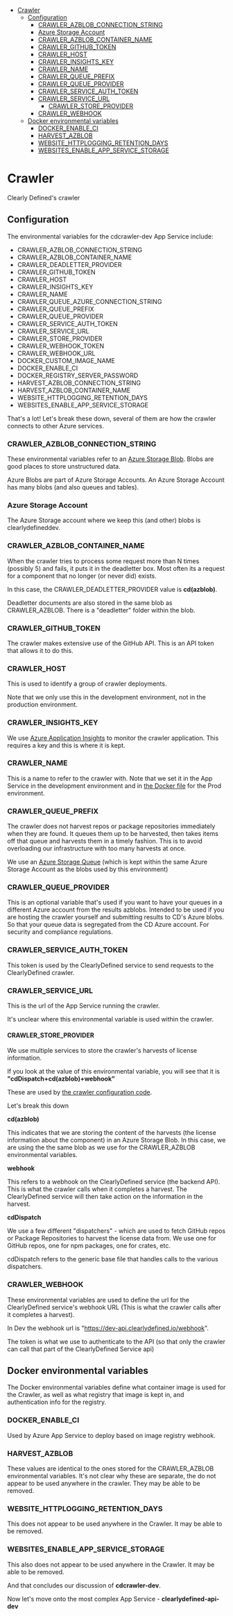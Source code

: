 - [Crawler](#crawler)
  - [Configuration](#configuration)
    - [CRAWLER\_AZBLOB\_CONNECTION\_STRING](#crawler_azblob_connection_string)
    - [Azure Storage Account](#azure-storage-account)
    - [CRAWLER\_AZBLOB\_CONTAINER\_NAME](#crawler_azblob_container_name)
    - [CRAWLER\_GITHUB\_TOKEN](#crawler_github_token)
    - [CRAWLER\_HOST](#crawler_host)
    - [CRAWLER\_INSIGHTS\_KEY](#crawler_insights_key)
    - [CRAWLER\_NAME](#crawler_name)
    - [CRAWLER\_QUEUE\_PREFIX](#crawler_queue_prefix)
    - [CRAWLER\_QUEUE\_PROVIDER](#crawler_queue_provider)
    - [CRAWLER\_SERVICE\_AUTH\_TOKEN](#crawler_service_auth_token)
    - [CRAWLER\_SERVICE\_URL](#crawler_service_url)
      - [CRAWLER\_STORE\_PROVIDER](#crawler_store_provider)
    - [CRAWLER\_WEBHOOK](#crawler_webhook)
  - [Docker environmental variables](#docker-environmental-variables)
    - [DOCKER\_ENABLE\_CI](#docker_enable_ci)
    - [HARVEST\_AZBLOB](#harvest_azblob)
    - [WEBSITE\_HTTPLOGGING\_RETENTION\_DAYS](#website_httplogging_retention_days)
    - [WEBSITES\_ENABLE\_APP\_SERVICE\_STORAGE](#websites_enable_app_service_storage)

# Crawler

Clearly Defined's crawler

## Configuration

The environmental variables for the cdcrawler-dev App Service include:

* CRAWLER_AZBLOB_CONNECTION_STRING
* CRAWLER_AZBLOB_CONTAINER_NAME
* CRAWLER_DEADLETTER_PROVIDER
* CRAWLER_GITHUB_TOKEN
* CRAWLER_HOST
* CRAWLER_INSIGHTS_KEY
* CRAWLER_NAME
* CRAWLER_QUEUE_AZURE_CONNECTION_STRING
* CRAWLER_QUEUE_PREFIX
* CRAWLER_QUEUE_PROVIDER
* CRAWLER_SERVICE_AUTH_TOKEN
* CRAWLER_SERVICE_URL
* CRAWLER_STORE_PROVIDER
* CRAWLER_WEBHOOK_TOKEN
* CRAWLER_WEBHOOK_URL
* DOCKER_CUSTOM_IMAGE_NAME
* DOCKER_ENABLE_CI
* DOCKER_REGISTRY_SERVER_PASSWORD
* HARVEST_AZBLOB_CONNECTION_STRING
* HARVEST_AZBLOB_CONTAINER_NAME
* WEBSITE_HTTPLOGGING_RETENTION_DAYS
* WEBSITES_ENABLE_APP_SERVICE_STORAGE

That's a lot! Let's break these down, several of them are how the crawler connects to other Azure services.

### CRAWLER_AZBLOB_CONNECTION_STRING

These environmental variables refer to an [Azure Storage Blob](https://docs.microsoft.com/en-us/azure/storage/blobs/). Blobs are good places to store unstructured data.


Azure Blobs are part of Azure Storage Accounts. An Azure Storage Account has many blobs (and also queues and tables).

### Azure Storage Account

The Azure Storage account where we keep this (and other) blobs is clearlydefineddev.

### CRAWLER_AZBLOB_CONTAINER_NAME

When the crawler tries to process some request more than N times (possibly 5) and fails, it puts it in the deadletter box. Most often its a request for a component that no longer (or never did) exists.

In this case, the CRAWLER_DEADLETTER_PROVIDER value is **cd(azblob)**.

Deadletter documents are also stored in the same blob as CRAWLER_AZBLOB. There is a "deadletter" folder within the blob.

### CRAWLER_GITHUB_TOKEN

The crawler makes extensive use of the GitHub API. This is an API token that allows it to do this.

### CRAWLER_HOST

This is used to identify a group of crawler deployments.

Note that we only use this in the development environment, not in the production environment.

### CRAWLER_INSIGHTS_KEY

We use [Azure Application Insights](https://docs.microsoft.com/en-us/azure/azure-monitor/app/app-insights-overview) to monitor the crawler application. This requires a key and this is where it is kept.

### CRAWLER_NAME

This is a name to refer to the crawler with. Note that we set it in the App Service in the development environment and in [the Docker file](https://github.com/clearlydefined/crawler/blob/32a0d6b59edfda5d3226c50680e4a8338af395cd/Dockerfile) for the Prod environment.

### CRAWLER_QUEUE_PREFIX

The crawler does not harvest repos or package repositories immediately when they are found. It queues them up to be harvested, then takes items off that queue and harvests them in a timely fashion. This is to avoid overloading our infrastructure with too many harvests at once.

We use an [Azure Storage Queue](https://docs.microsoft.com/en-us/azure/storage/queues/storage-queues-introduction) (which is kept within the same Azure Storage Account as the blobs used by this environment)

### CRAWLER_QUEUE_PROVIDER

This is an optional variable that's used if you want to have your queues in a different Azure account from the results azblobs. Intended to be used if you are hosting the crawler yourself and submitting results to CD's Azure blobs.
So that your queue data is segregated from the CD Azure account. For security and compliance regulations.

### CRAWLER_SERVICE_AUTH_TOKEN

This token is used by the ClearlyDefined service to send requests to the ClearlyDefined crawler.

### CRAWLER_SERVICE_URL

This is the url of the App Service running the crawler.

It's unclear where this environmental variable is used within the crawler.

#### CRAWLER_STORE_PROVIDER

We use multiple services to store the crawler's harvests of license information.

If you look at the value of this environmental variable, you will see that it is **"cdDispatch+cd(azblob)+webhook"**

These are used by [the crawler configuration code](https://github.com/clearlydefined/crawler/blob/32a0d6b59edfda5d3226c50680e4a8338af395cd/config/cdConfig.js).

Let's break this down

**cd(azblob)**

This indicates that we are storing the content of the harvests (the license information about the component) in an Azure Storage Blob. In this case, we are using the the same blob as we use for the CRAWLER_AZBLOB environmental variables.

**webhook**

This refers to a webhook on the ClearlyDefined service (the backend API). This is what the crawler calls when it completes a harvest. The ClearlyDefined service will then take action on the information in the harvest.

**cdDispatch**

We use a few different "dispatchers" - which are used to fetch GitHub repos or Package Repositories to harvest the license data from. We use one for GitHub repos, one for npm packages, one for crates, etc.

cdDispatch refers to the generic base file that handles calls to the various dispatchers.

### CRAWLER_WEBHOOK

These environmental variables are used to define the url for the ClearlyDefined service's webhook URL (This is what the crawler calls after it completes a harvest).

In Dev the webhook url is "https://dev-api.clearlydefined.io/webhook".

The token is what we use to authenticate to the API (so that only the crawler can call that part of the ClearlyDefined Service api)

## Docker environmental variables

The Docker environmental variables define what container image is used for the Crawler, as well as what registry that image is kept in, and authentication info for the registry.

### DOCKER_ENABLE_CI

Used by Azure App Service to deploy based on image registry webhook.

### HARVEST_AZBLOB

These values are identical to the ones stored for the CRAWLER_AZBLOB environmental variables. It's not clear why these are separate, the do not appear to be used anywhere in the crawler. They may be able to be removed.

### WEBSITE_HTTPLOGGING_RETENTION_DAYS

This does not appear to be used anywhere in the Crawler. It may be able to be removed.

### WEBSITES_ENABLE_APP_SERVICE_STORAGE

This also does not appear to be used anywhere in the Crawler. It may be able to be removed.

And that concludes our discussion of **cdcrawler-dev**.

Now let's move onto the most complex App Service - **clearlydefined-api-dev**
